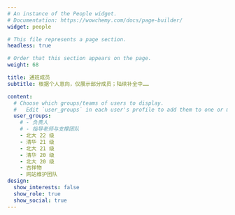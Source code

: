 ```yaml
---
# An instance of the People widget.
# Documentation: https://wowchemy.com/docs/page-builder/
widget: people

# This file represents a page section.
headless: true

# Order that this section appears on the page.
weight: 68

title: 通班成员
subtitle: 根据个人意向，仅展示部分成员；陆续补全中……

content:
  # Choose which groups/teams of users to display.
  #   Edit `user_groups` in each user's profile to add them to one or more of these groups.
  user_groups:
    # - 负责人
    # - 指导老师与支撑团队
    - 北大 22 级
    - 清华 21 级
    - 北大 21 级
    - 清华 20 级
    - 北大 20 级
    - 吉祥物
    - 网站维护团队
design:
  show_interests: false
  show_role: true
  show_social: true
---
```

